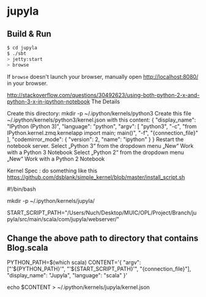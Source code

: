# jupyla #

## Build & Run ##

```sh
$ cd jupyla
$ ./sbt
> jetty:start
> browse
```

If `browse` doesn't launch your browser, manually open [http://localhost:8080/](http://localhost:8080/) in your browser.

http://stackoverflow.com/questions/30492623/using-both-python-2-x-and-python-3-x-in-ipython-notebook
The Details

Create this directory: mkdir -p ~/.ipython/kernels/python3
Create this file ~/.ipython/kernels/python3/kernel.json with this content:
{
    "display_name": "IPython (Python 3)", 
    "language": "python", 
    "argv": [
        "python3", 
        "-c", "from IPython.kernel.zmq.kernelapp import main; main()", 
        "-f", "{connection_file}"
    ], 
    "codemirror_mode": {
        "version": 2, 
        "name": "ipython"
    }
}
Restart the notebook server.
Select „Python 3“ from the dropdown menu „New“
Work with a Python 3 Notebook
Select „Python 2“ from the dropdown menu „New“
Work with a Python 2 Notebook

Kernel Spec : do something like this
https://github.com/dsblank/simple_kernel/blob/master/install_script.sh

#!/bin/bash

mkdir -p ~/.ipython/kernels/jupyla/

START_SCRIPT_PATH="/Users/Nuch/Desktop/MUIC/OPL/Project/Branch/jupyla/src/main/scala/com/jupyla/webserver/"

## Change the above path to directory that contains Blog.scala
PYTHON_PATH=$(which scala)
CONTENT='{
   "argv": ["'${PYTHON_PATH}'", "'${START_SCRIPT_PATH}'", "{connection_file}"],
                "display_name": "Jupyla",
                "language": "scala"
}'

echo $CONTENT > ~/.ipython/kernels/jupyla/kernel.json
